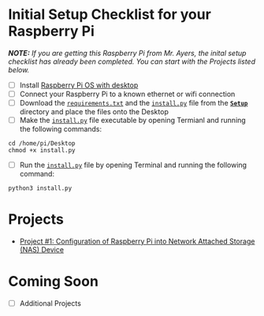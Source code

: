 
# Initial Setup Checklist for your Raspberry Pi
***NOTE:*** *If you are getting this Raspberry Pi from Mr. Ayers, the inital setup checklist has already been completed. You can start with the Projects listed below.*
- [ ] Install [Raspberry Pi OS with desktop](https://www.raspberrypi.org/software/operating-systems/)
- [ ] Connect your Raspberry Pi to a known ethernet or wifi connection
- [ ] Download the [`requirements.txt`](https://github.com/captexcel/RaspberryPi/blob/main/Setup/requirements.txt) and the [`install.py`](https://github.com/captexcel/RaspberryPi/blob/main/Setup/install.py) file from the [**`Setup`**](https://github.com/captexcel/RaspberryPi/blob/main/Setup) directory and place the files onto the Desktop
- [ ] Make the [`install.py`](https://github.com/captexcel/RaspberryPi/blob/main/Setup/install.py) file executable by opening Termianl and running the following commands:
```terminal
cd /home/pi/Desktop
chmod +x install.py
```
- [ ] Run the [`install.py`](https://github.com/captexcel/RaspberryPi/blob/main/Setup/install.py) file by opening Terminal and running the following command:
```terminal
python3 install.py
```
# Projects
* [Project #1: Configuration of Raspberry Pi into Network Attached Storage (NAS) Device](https://github.com/captexcel/RaspberryPi/blob/main/Setup/Project001.md)

# Coming Soon
- [ ] Additional Projects

